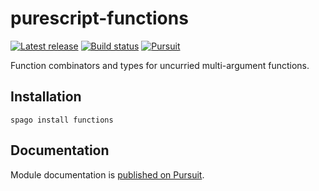 # purescript-functions

[![Latest release](http://img.shields.io/github/release/purescript/purescript-functions.svg)](https://github.com/purescript/purescript-functions/releases)
[![Build status](https://github.com/purescript/purescript-functions/workflows/CI/badge.svg?branch=master)](https://github.com/purescript/purescript-functions/actions?query=workflow%3ACI+branch%3Amaster)
[![Pursuit](https://pursuit.purescript.org/packages/purescript-functions/badge)](https://pursuit.purescript.org/packages/purescript-functions)

Function combinators and types for uncurried multi-argument functions.

## Installation

```
spago install functions
```

## Documentation

Module documentation is [published on Pursuit](http://pursuit.purescript.org/packages/purescript-functions).
